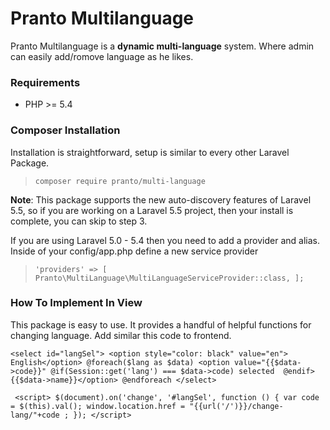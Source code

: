 # Pranto Multilanguage
Pranto Multilanguage is a **dynamic multi-language** system. Where admin can easily add/romove language as he likes.
### Requirements
- PHP >= 5.4
### Composer Installation
Installation is straightforward, setup is similar to every other Laravel Package.

> `composer require pranto/multi-language`

**Note**: This package supports the new auto-discovery features of Laravel 5.5, so if you are working on a Laravel 5.5 project, then your install is complete, you can skip to step 3.

If you are using Laravel 5.0 - 5.4 then you need to add a provider and alias. Inside of your config/app.php define a new service provider

> `'providers' => [
>	Pranto\MultiLanguage\MultiLanguageServiceProvider::class,
> ];`

### How To Implement In View
This package is easy to use. It provides a handful of helpful functions for changing language. Add similar this code to frontend.

`<select id="langSel">
	<option style="color: black" value="en"> English</option>
	@foreach($lang as $data)
	    <option value="{{$data->code}}" @if(Session::get('lang') === $data->code) selected  @endif> {{$data->name}}</option>
	@endforeach
</select>`

` <script>
	$(document).on('change', '#langSel', function () {
	    var code = $(this).val();
	    window.location.href = "{{url('/')}}/change-lang/"+code ;
	});
  </script>`





